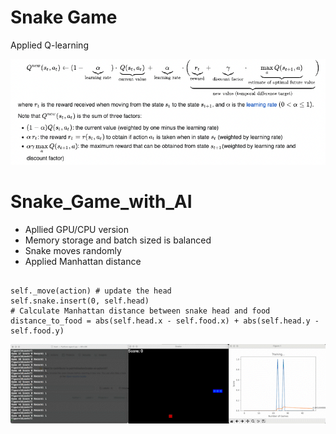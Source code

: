 # Snake Game #

Applied Q-learning


![Bellman Equation](./img/Bellman_equation.png)

# Snake_Game_with_AI

- Apllied GPU/CPU version
- Memory storage and batch sized is balanced
- Snake moves randomly
- Applied Manhattan distance 

```

self._move(action) # update the head
self.snake.insert(0, self.head)
# Calculate Manhattan distance between snake head and food
distance_to_food = abs(self.head.x - self.food.x) + abs(self.head.y - self.food.y)

```

![Training clip](./img/test.gif)


